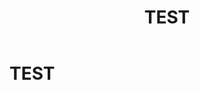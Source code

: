 ﻿---
layout: default
title: TEST
nav_order: 0
parent: Запросы SQLplus
grand_parent: Справочная информация
has_children: false
has_toc: false
---

TEST
====
